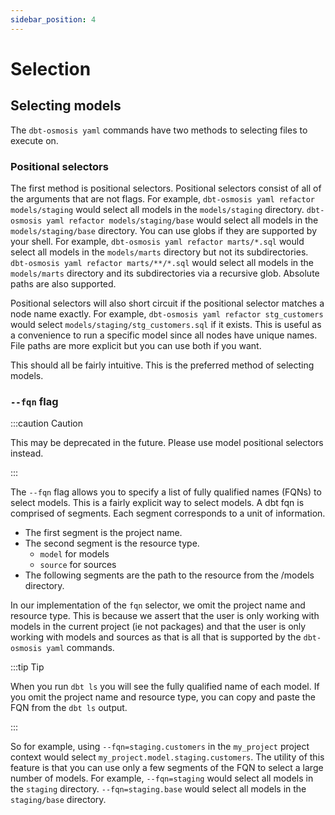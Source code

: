 ```yaml
---
sidebar_position: 4
---
```

# Selection

## Selecting models

The `dbt-osmosis yaml` commands have two methods to selecting files to execute on. 

### Positional selectors

The first method is positional selectors. Positional selectors consist of all of the arguments that are not flags. For example, `dbt-osmosis yaml refactor models/staging` would select all models in the `models/staging` directory. `dbt-osmosis yaml refactor models/staging/base` would select all models in the `models/staging/base` directory. You can use globs if they are supported by your shell. For example, `dbt-osmosis yaml refactor marts/*.sql` would select all models in the `models/marts` directory but not its subdirectories. `dbt-osmosis yaml refactor marts/**/*.sql` would select all models in the `models/marts` directory and its subdirectories via a recursive glob. Absolute paths are also supported.

Positional selectors will also short circuit if the positional selector matches a node name exactly. For example, `dbt-osmosis yaml refactor stg_customers` would select `models/staging/stg_customers.sql` if it exists. This is useful as a convenience to run a specific model since all nodes have unique names. File paths are more explicit but you can use both if you want.

This should all be fairly intuitive. This is the preferred method of selecting models.

### `--fqn` flag

:::caution Caution

This may be deprecated in the future. Please use model positional selectors instead.

:::

The `--fqn` flag allows you to specify a list of fully qualified names (FQNs) to select models. This is a fairly explicit way to select models. A dbt fqn is comprised of segments. Each segment corresponds to a unit of information.

- The first segment is the project name.
- The second segment is the resource type.
  - `model` for models
  - `source` for sources
- The following segments are the path to the resource from the /models directory.

In our implementation of the `fqn` selector, we omit the project name and resource type. This is because we assert that the user is only working with models in the current project (ie not packages) and that the user is only working with models and sources as that is all that is supported by the `dbt-osmosis yaml` commands.

:::tip Tip

When you run `dbt ls` you will see the fully qualified name of each model. If you omit the project name and resource type, you can copy and paste the FQN from the `dbt ls` output.

:::

So for example, using `--fqn=staging.customers` in the `my_project` project context would select `my_project.model.staging.customers`. The utility of this feature is that you can use only a few segments of the FQN to select a large number of models. For example, `--fqn=staging` would select all models in the `staging` directory. `--fqn=staging.base` would select all models in the `staging/base` directory.
